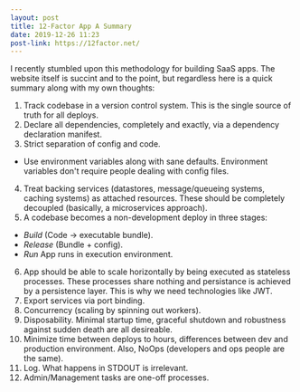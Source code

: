 ```yaml
---
layout: post
title: 12-Factor App A Summary
date: 2019-12-26 11:23
post-link: https://12factor.net/
---
```

I recently stumbled upon this methodology for building SaaS apps. The website itself is succint and to the point, but regardless here is a quick summary along with my own thoughts:

1. Track codebase in a version control system. This is the single source of truth for all deploys.
2. Declare all dependencies, completely and exactly, via a dependency declaration manifest.
3. Strict separation of config and code.
  * Use environment variables along with sane defaults. Environment variables don't require people dealing with config files.
4. Treat backing services (datastores, message/queueing systems, caching systems) as attached resources. These should be completely decoupled (basically, a microservices approach).
5. A codebase becomes a non-development deploy in three stages:
  * _Build_ (Code -> executable bundle).
  * _Release_ (Bundle + config).
  * _Run_ App runs in execution environment.
6. App should be able to scale horizontally by being executed as stateless processes. These processes share nothing and persistance is achieved by a persistence layer. This is why we need technologies like JWT.
7. Export services via port binding.
8. Concurrency (scaling by spinning out workers).
9. Disposability. Minimal startup time, graceful shutdown and robustness against sudden death are all desireable.
10. Minimize time between deploys to hours, differences between dev and production environment. Also, NoOps (developers and ops people are the same).
11. Log. What happens in STDOUT is irrelevant.
12. Admin/Management tasks are one-off processes.
